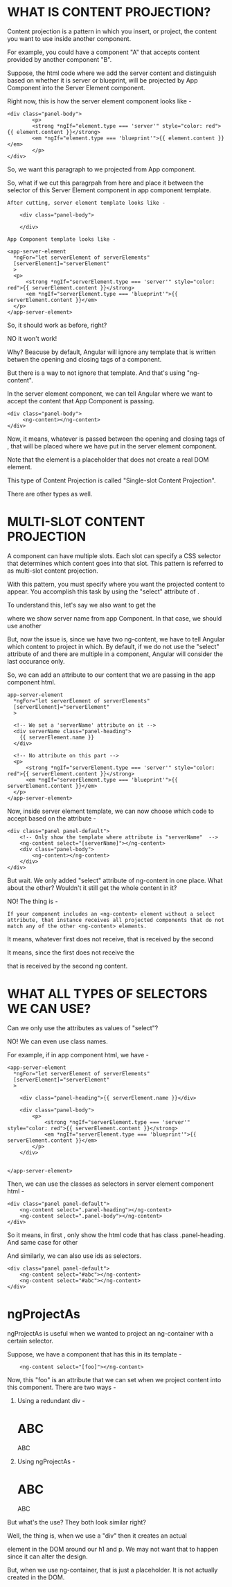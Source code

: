 
# WHAT IS CONTENT PROJECTION?

Content projection is a pattern in which you insert, or project, the content you want to use inside another component. 

For example, you could have a component "A" that accepts content provided by another component "B".

Suppose, the html code where we add the server content and distinguish based on whether it is server or blueprint, will be projected by App Component into the Server Element component.

Right now, this is how the server element component looks like - 

    <div class="panel-body">
            <p>
            <strong *ngIf="element.type === 'server'" style="color: red">{{ element.content }}</strong>
            <em *ngIf="element.type === 'blueprint'">{{ element.content }}</em>
            </p>
    </div>


So, we want this paragraph to we projected from App component.

So, what if we cut this paragrpah from here and place it between the selector of this Server Element component in app component template.

    After cutting, server element template looks like - 

        <div class="panel-body">
            
        </div>

    App Component template looks like - 

    <app-server-element 
      *ngFor="let serverElement of serverElements"
      [serverElement]="serverElement"
      >
      <p>
          <strong *ngIf="serverElement.type === 'server'" style="color: red">{{ serverElement.content }}</strong>
          <em *ngIf="serverElement.type === 'blueprint'">{{ serverElement.content }}</em>
      </p>
    </app-server-element>

So, it should work as before, right?

NO it won't work! 

Why? Beacuse by default, Angular will ignore any template that is written betwen the opening and closing tags of a component.

But there is a way to not ignore that template. And that's using "ng-content".

In the server element component, we can tell Angular where we want to accept the content that App Component is passing.

    <div class="panel-body">
         <ng-content></ng-content>
    </div>

Now, it means, whatever is passed between the opening and closing tags of <app-server-element>, that will be placed where we have put <ng-content>in the server element component.

Note that the <ng-content> element is a placeholder that does not create a real DOM element.

This type of Content Projection is called "Single-slot Content Projection".

There are other types as well.

# MULTI-SLOT CONTENT PROJECTION

A component can have multiple slots. Each slot can specify a CSS selector that determines which content goes into that slot. This pattern is referred to as multi-slot content projection. 

With this pattern, you must specify where you want the projected content to appear. You accomplish this task by using the "select" attribute of <ng-content>.

To understand this, let's say we also want to get the <div> where we show server name from app Component. In that case, we should use another <ng-content>

But, now the issue is, since we have two ng-content, we have to tell Angular which content to project in which. By default, if we do not use the "select" attribute of <ng-content> and there are multiple <ng-content> in a component, Angular will consider the last occurance only.

So, we can add an attribute to our content that we are passing in the app component html.

    app-server-element 
      *ngFor="let serverElement of serverElements"
      [serverElement]="serverElement"
      >

      <!-- We set a 'serverName' attribute on it -->
      <div serverName class="panel-heading">
        {{ serverElement.name }}
      </div>

      <!-- No attribute on this part -->
      <p>
          <strong *ngIf="serverElement.type === 'server'" style="color: red">{{ serverElement.content }}</strong>
          <em *ngIf="serverElement.type === 'blueprint'">{{ serverElement.content }}</em>
      </p>
    </app-server-element>


Now, inside server element template, we can now choose which code to accept based on the attribute - 

    <div class="panel panel-default">
        <!-- Only show the template where attribute is "serverName"  -->
        <ng-content select="[serverName]"></ng-content>
        <div class="panel-body">
            <ng-content></ng-content>
        </div>
    </div>


But wait. We only added "select" attribute of ng-content in one place. What about the other? Wouldn't it still get the whole content in it? 

NO! The thing is  - 

    If your component includes an <ng-content> element without a select attribute, that instance receives all projected components that do not match any of the other <ng-content> elements.

It means, whatever first <ng-content> does not receive, that is received by the second <ng-content>

It means, since the first <ng-content> does not receive the <p>  that is received by the second ng content.

# WHAT ALL TYPES OF SELECTORS WE CAN USE?

Can we only use the attributes as values of "select"? 

NO! We can even use class names.

For example, if in app component html, we have - 

    <app-server-element 
      *ngFor="let serverElement of serverElements"
      [serverElement]="serverElement"
      >

        <div class="panel-heading">{{ serverElement.name }}</div>
        
        <div class="panel-body">
            <p>
                <strong *ngIf="serverElement.type === 'server'" style="color: red">{{ serverElement.content }}</strong>
                <em *ngIf="serverElement.type === 'blueprint'">{{ serverElement.content }}</em>
            </p>
        </div>

      
    </app-server-element>


Then, we can use the classes as selectors in server element component html - 

    <div class="panel panel-default">
        <ng-content select=".panel-heading"></ng-content>
        <ng-content select=".panel-body"></ng-content>    
    </div>

So it means, in first <ng-content>, only show the html code that has class .panel-heading. And same case for other <ng-content>

And similarly, we can also use ids as selectors.

    <div class="panel panel-default">
        <ng-content select="#abc"></ng-content>
        <ng-content select="#abc"></ng-content>    
    </div>

# ngProjectAs


ngProjectAs is  useful when we wanted to project an ng-container with a certain selector.

Suppose, we have a component <app-xyz> that has this in its template - 

        <ng-content select="[foo]"></ng-content>


Now, this "foo" is an attribute that we can set when we project content into this component. There are two ways - 

1. Using a redundant div - 

    <app-xyz>
        <div foo>
            <h1> ABC </h1>
            <p> ABC </p>
        </div> 
    </app-xyz>

2. Using ngProjectAs - 

    <app-xyz>
        <ng-container ngProjectAs="[foo]">
            <h1> ABC </h1>
            <p> ABC </p>
        </ng-container> 
    </app-xyz>


But what's the use? They both look similar right?

Well, the thing is, when we use a "div" then it creates an actual <div> element in the DOM around our h1 and p. We may not want that to happen since it can alter the design.

But, when we use ng-container, that is just a placeholder. It is not actually created in the DOM. 





